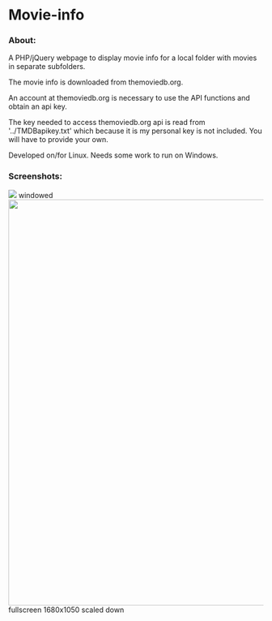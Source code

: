 # Movie-info

### About:
A PHP/jQuery webpage to display movie info for a local folder with movies in separate subfolders.

The movie info is downloaded from themoviedb.org.

An account at themoviedb.org is necessary to use the API functions and obtain an api key.

The key needed to access themoviedb.org api is read from '../TMDBapikey.txt' which because it is my personal key is not included. You will have to provide your own.

Developed on/for Linux. Needs some work to run on Windows.
### Screenshots:
<img src="https://cloud.githubusercontent.com/assets/24290108/24064644/f92ba2d4-0b65-11e7-949c-70aaccfd2aaf.png" />
windowed

<img src="https://cloud.githubusercontent.com/assets/24290108/24064651/fb5cebc6-0b65-11e7-8202-1fc60abdc388.png" width="800"/>
fullscreen 1680x1050 scaled down
